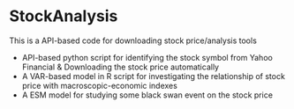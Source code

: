 # StockAnalysis
This is a API-based code for downloading stock price/analysis tools
* API-based python script for identifying the stock symbol from Yahoo Financial & Downloading the stock price automatically
* A VAR-based model in R script for investigating the relationship of stock price with macroscopic-economic indexes 
* A ESM model for studying some black swan event on the stock price
